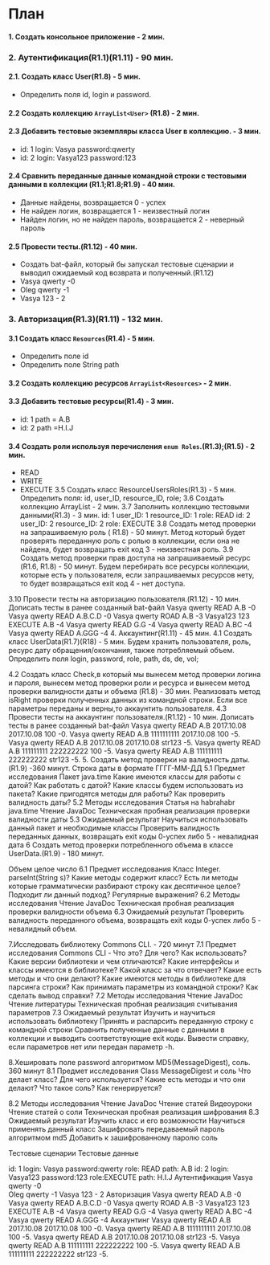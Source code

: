 # План 
#### 1. Создать консольное приложение - 2 мин.
### 2. Аутентификация(R1.1)(R1.11) - 90 мин.
#### 2.1. Создать класс User(R1.8) - 5 мин.
  + Определить поля id, login и password.
#### 2.2 Создать коллекцию ```ArrayList<User>``` (R1.8) - 2 мин.
#### 2.3 Добавить тестовые экземпляры класса User в коллекцию. - 3 мин.
  + id: 1	login: Vasya		password:qwerty
  + id: 2	login: Vasya123	password:123

#### 2.4 Сравнить переданные данные командной строки с тестовыми данными в коллекции (R1.1;R1.8;R1.9) - 40 мин.
  + Данные найдены, возвращается 0 - успех
  + Не найден логин, возвращается 1 - неизвестный логин
  + Найден логин, но не найден пароль, возвращается 2 - неверный пароль

#### 2.5 Провести тесты.(R1.12) - 40 мин.
  + Создать bat-файл, который бы запускал тестовые сценарии и выводил ожидаемый код возврата и полученный.(R1.12) 
  + Vasya 	qwerty	 -0  
  + Oleg 	qwerty 	 -1
  + Vasya 	123 	- 2	
### 3. Авторизация(R1.3)(R1.11) - 132 мин.
#### 3.1 Создать класс `Resources`(R1.4) - 5 мин.
  + Определить поле id
  + Определить поле String path
#### 3.2 Создать коллекцию ресурсов ```ArrayList<Resources>``` - 2 мин.
#### 3.3  Добавить тестовые ресурcы(R1.4) - 3 мин.
  + id: 1 	path = A.B
  + id: 2	path =H.I.J
#### 3.4 Создать роли используя перечисления ```enum Roles```.(R1.3);(R1.5) - 2 мин.
  + READ
  + WRITE
  + EXECUTE
3.5 Создать класс ResourceUsersRoles(R1.3) - 5 мин.
Определить поля: id, user_ID, resource_ID, role;
3.6 Создать коллекцию ArrayList<ResourceUsersRoles> - 2 мин.
3.7 Заполнить коллекцию тестовыми данными(R1.3) - 3 мин.
id: 1	user_ID: 1 	resource_ID: 1 		role:  READ
id: 2	user_ID: 2 	resource_ID: 2 		role:  EXECUTE
3.8 Создать метод проверки на запрашиваемую роль ( R1.8) - 50 минут.
Метод который будет проверять переданную роль с ролью в коллекции, если она не найдена, будет возвращать exit код 3 - неизвестная роль.
3.9 Создать метод проверки прав доступа на запрашиваемый ресурс (R1.6, R1.8)  - 50 минут.
Будем перебирать все ресурсы коллекции, которые есть у пользователя, если запрашиваемых ресурсов нету, то будет возвращаться exit код 4 - нет доступа.

	
3.10 Провести тесты на авторизацию пользователя.(R1.12) - 10 мин.
Дописать тесты в ранее созданный bat-файл
Vasya  	qwerty  		READ 		A.B		 -0
Vasya 	qwerty  		READ 		A.B.C.D	 -0
Vasya 	 qwerty  	ROAD		A.B 	 	 -3
Vasya123  123  		EXECUTE 	A.B  		 -4
Vasya  qwerty  		READ 		G.G  		 -4
Vasya  qwerty  		READ 		A.BC  		 -4
Vasya  qwerty  		READ 		A.GGG 		 -4
4. Аккаунтинг(R1.11) - 45 мин.
4.1 Создать класс UserData(R1.7)(R18) - 5 мин.
Будем хранить пользователя, роль, ресурс дату обращения/окончания, также  потребляемый объем.
Определить поля login, password, role, path, ds, de, vol;
	
4.2 Создать класс Cheсk,в который мы вынесем метод проверки логина и пароля, вынесем метод проверки роли и ресурса и вынесем метод проверки валидности даты и объема (R1.8) - 30 мин.
Реализовать метод isRight проверки полученных данных из командной строки.
Если все параметры переданы и верны,то аккаунтить пользователя.
4.3 Провести тесты на аккаунтинг пользователя.(R1.12) - 10 мин.
Дописать тесты в ранее созданный bat-файл
Vasya  qwerty  	READ 	A.B 	2017.10.08 	2017.10.08	100 	-0.
Vasya  qwerty  	READ 	A.B 	1111111111 	2017.10.08	100 	-5.
Vasya  qwerty  	READ 	A.B 	2017.10.08 	2017.10.08	str123 	-5.
Vasya  qwerty  	READ 	A.B 	111111111 	222222222	100 	-5.
Vasya  qwerty  	READ 	A.B 	111111111 	222222222	str123 	-5.
5. Создать метод проверки на валидность даты.(R1.9) -360 минут.
Строка даты в формате ГГГГ-ММ-ДД
	5.1 Предмет исследования
Пакет java.time
Какие имеются классы для работы с датой?
Как работать с датой?
Какие классы будем использовать из пакета?
Какие пригодятся методы для работы?
Как проверить валидность даты?
5.2 Методы исследования
Статья на habrahabr java.time
Чтение JavaDoc
Техническая пробная реализация проверки валидности даты
5.3 Ожидаемый результат
Научиться использовать данный пакет и необходимые классы
Проверить валидность переданных данных, возвращать exit коды 0-успех либо 5 - невалидная дата
6  Создать метод проверки потребленного объема в классе UserData.(R1.9) - 180 минут.

Объем целое число
6.1 Предмет исследования
Класс Integer. parseInt(String s)?
Какие методы содержит класс?
Есть ли методы которые грамматически разбирают строку как десятичное целое?
Подходит ли данный подход?
Регулярные выражения?
6.2 Методы исследования	
Чтение JavaDoc
Техническая пробная реализация проверки валидности объема
6.3 Ожидаемый результат
Проверить валидность переданного объема, возвращать exit коды 0-успех либо 5 - невалидный объем.

7.Исследовать библиотеку Commons CLI. - 720 минут
7.1 Предмет исследования
 Commons CLI - Что это? Для чего? Как использовать?
 Какие версии библиотеки и чем отличаются?
 Какие интерфейсы и классы имеются в библиотеке?
 Какой класс за что отвечает?
 Какие есть методы и что они делают?
 Какие имеются методы в библиотеке для парсинга строки? 
 Как принимать параметры из командной строки?
 Как сделать вывод справки?
7.2 Методы исследования
Чтение JavaDoc
Чтение литературы
Техническая пробная реализация считывания параметров
7.3 Ожидаемый результат
Изучить и научиться использовать библиотеку
Принять и распарсить переданную строку с командной строки
Сравнить полученные данные с данными в коллекции и выводить соответствующие exit коды.
Вывести справку, если параметров нет или передан параметр -h.

8.Хешировать поле password алгоритмом MD5(MessageDigest), соль.	 360 минут
8.1 Предмет исследования
Class MessageDigest и соль
Что делает класс? Для чего используется?
Какие есть методы и что они делают?
Что такое соль? Как генерируется?

8.2 Методы исследования
Чтение JavaDoc
Чтение статей
Видеоуроки
Чтение статей о соли
Техническая пробная реализация шифрования
8.3 Ожидаемый результат
Изучить класс и его возможности
Научиться применять данный класс
Зашифровать передаваемый пароль алгоритмом md5 
Добавить к зашифрованному паролю соль

Тестовые сценарии
Тестовые данные

id: 1	login: Vasya		password:qwerty	role: READ 		path: A.B
id: 2	login: Vasya123		password:123 		role:EXECUTE 		path: H.I.J
Аутентификация
Vasya 	qwerty	 -0  
Oleg 	qwerty 	 -1
Vasya 	123 	- 2
Авторизация
Vasya  	qwerty  		READ 		A.B		 -0
Vasya 	qwerty  		READ 		A.B.C.D	 -0
Vasya 	 qwerty  	ROAD		A.B 	 	 -3
Vasya123  123  		EXECUTE 	A.B  		 -4
Vasya  qwerty  		READ 		G.G  		 -4
Vasya  qwerty  		READ 		A.BC  		 -4
Vasya  qwerty  		READ 		A.GGG 		 -4
Аккаунтинг
Vasya  qwerty  		READ 		A.B 	2017.10.08 	2017.10.08	100 	-0.
Vasya  qwerty  		READ 		A.B 	1111111111 	2017.10.08	100 	-5.
Vasya  qwerty  		READ 		A.B 	2017.10.08 	2017.10.08	str123 	-5.
Vasya  qwerty  		READ 		A.B 	111111111 	222222222	100 	-5.
Vasya  qwerty  		READ 		A.B 	111111111 	222222222	str123 	-5.
